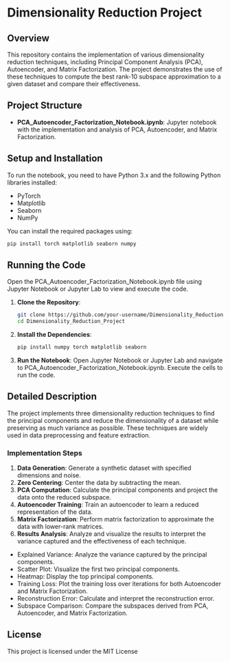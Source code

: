 # Dimensionality Reduction Project

## Overview

This repository contains the implementation of various dimensionality reduction techniques, including Principal Component Analysis (PCA), Autoencoder, and Matrix Factorization. The project demonstrates the use of these techniques to compute the best rank-10 subspace approximation to a given dataset and compare their effectiveness.

## Project Structure

- **PCA_Autoencoder_Factorization_Notebook.ipynb**: Jupyter notebook with the implementation and analysis of PCA, Autoencoder, and Matrix Factorization.

## Setup and Installation

To run the notebook, you need to have Python 3.x and the following Python libraries installed:
- PyTorch
- Matplotlib
- Seaborn
- NumPy

You can install the required packages using:
```bash
pip install torch matplotlib seaborn numpy
```

## Running the Code

Open the PCA_Autoencoder_Factorization_Notebook.ipynb file using Jupyter Notebook or Jupyter Lab to view and execute the code.

1. **Clone the Repository**:
    ```bash
    git clone https://github.com/your-username/Dimensionality_Reduction_Project.git
    cd Dimensionality_Reduction_Project
    ```

2. **Install the Dependencies**:
    ```bash
    pip install numpy torch matplotlib seaborn
    ```

3. **Run the Notebook**:
    Open Jupyter Notebook or Jupyter Lab and navigate to PCA_Autoencoder_Factorization_Notebook.ipynb. Execute the cells to run the code.

## Detailed Description

The project implements three dimensionality reduction techniques to find the principal components and reduce the dimensionality of a dataset while preserving as much variance as possible. These techniques are widely used in data preprocessing and feature extraction.

### Implementation Steps
1. **Data Generation**: Generate a synthetic dataset with specified dimensions and noise.
2. **Zero Centering**: Center the data by subtracting the mean.
3. **PCA Computation**: Calculate the principal components and project the data onto the reduced subspace.
4. **Autoencoder Training**: Train an autoencoder to learn a reduced representation of the data.
5. **Matrix Factorization**: Perform matrix factorization to approximate the data with lower-rank matrices.
6. **Results Analysis**: Analyze and visualize the results to interpret the variance captured and the effectiveness of each technique.
- Explained Variance: Analyze the variance captured by the principal components.
- Scatter Plot: Visualize the first two principal components.
- Heatmap: Display the top principal components.
- Training Loss: Plot the training loss over iterations for both Autoencoder and Matrix Factorization.
- Reconstruction Error: Calculate and interpret the reconstruction error.
- Subspace Comparison: Compare the subspaces derived from PCA, Autoencoder, and Matrix Factorization.

## License

This project is licensed under the MIT License
